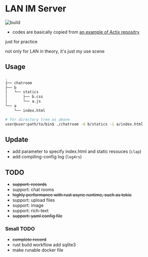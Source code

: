 # LAN IM Server

![build](https://github.com/Tramis/simple-im/actions/workflows/rust.yml/badge.svg)

- codes are basically copied from [an example of Actix repositry](https://github.com/actix/examples/tree/master/websockets/chat)

just for practice

not only for LAN in theory, it's just my use scene

## Usage

```bash
.
├── chatroom
├── b
│   └── statics
│       ├── b.css
│       └── a.js
└── a
    └── index.html

# for directory tree as above
user@user:path/to/bin$ ./chatroom -d b/statics -i a/index.html
```

## Update

- add parameter to specify index.html and static resouces (`clap`)
- add compiling-config log (`log4rs`)

## TODO

- ~~support: records~~
- support: chat rooms
- ~~highly performance with rust async runtime, such as tokio~~
- support: upload files
- support: image
- support: rich-text
- ~~support: yaml config file~~

### Small TODO

- ~~complete record~~
- rust build workflow add sqlite3
- make runable docker file
